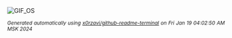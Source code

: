 <div align="justify">
<picture>
    <source media="(prefers-color-scheme: dark)" srcset="https://i.ibb.co/gMYScFz/output-gif.gif">
    <source media="(prefers-color-scheme: light)" srcset="https://i.ibb.co/gMYScFz/output-gif.gif">
    <img alt="GIF_OS" src="https://i.ibb.co/gMYScFz/output-gif.gif">
</picture>

<sub><i>Generated automatically using [x0rzavi/github-readme-terminal](https://github.com/x0rzavi/github-readme-terminal) on Fri Jan 19 04:02:50 AM MSK 2024</i></sub>

</div>

<!-- Image deletion URL: https://ibb.co/JRZvSF5/4e5938bbe5f2f636fea88e071b2d467c -->